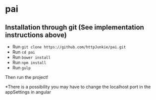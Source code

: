 # pai

## Installation through git (See implementation instructions above)

* Run ```git clone https://github.com/httpJunkie/pai.git```
* Run ```cd pai```
* Run ```bower install```
* Run ```npm install```
* Run ```gulp```

Then run the project!

*There is a possibility you may have to change the localhost port in the appSettings in angular

